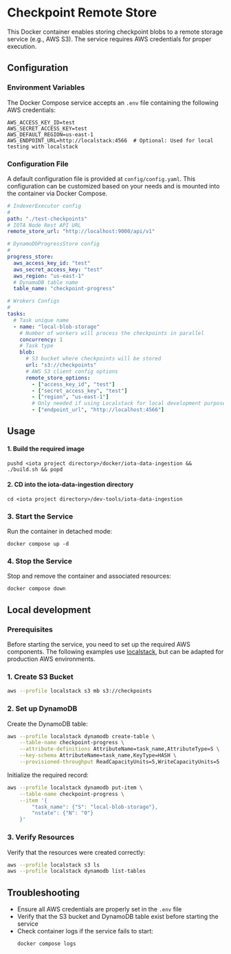 # Checkpoint Remote Store

This Docker container enables storing checkpoint blobs to a remote storage service (e.g., AWS S3). The service requires AWS credentials for proper execution.

## Configuration

### Environment Variables

The Docker Compose service accepts an `.env` file containing the following AWS credentials:

```text
AWS_ACCESS_KEY_ID=test
AWS_SECRET_ACCESS_KEY=test
AWS_DEFAULT_REGION=us-east-1
AWS_ENDPOINT_URL=http://localstack:4566  # Optional: Used for local testing with localstack
```

### Configuration File

A default configuration file is provided at `config/config.yaml`. This configuration can be customized based on your needs and is mounted into the container via Docker Compose.

```yaml
# IndexerExecutor config
#
path: "./test-checkpoints"
# IOTA Node Rest API URL
remote_store_url: "http://localhost:9000/api/v1"

# DynamoDbProgressStore config
#
progress_store:
  aws_access_key_id: "test"
  aws_secret_access_key: "test"
  aws_region: "us-east-1"
  # DynamoDB table name
  table_name: "checkpoint-progress"

# Wrokers Configs
#
tasks:
  # Task unique name
  - name: "local-blob-storage"
    # Number of workers will process the checkpoints in parallel
    concurrency: 1
    # Task type
    blob:
      # S3 bucket where checkpoints will be stored
      url: "s3://checkpoints"
      # AWS S3 client config options
      remote_store_options:
        - ["access_key_id", "test"]
        - ["secret_access_key", "test"]
        - ["region", "us-east-1"]
        # Only needed if using Localstack for local development purposes, it's preferred to be removed
        - ["endpoint_url", "http://localhost:4566"]
```

## Usage

#### 1. Build the required image

```shell
pushd <iota project directory>/docker/iota-data-ingestion && ./build.sh && popd
```

#### 2. CD into the iota-data-ingestion directory

```shell
cd <iota project directory>/dev-tools/iota-data-ingestion
```

### 3. Start the Service

Run the container in detached mode:

```shell
docker compose up -d
```

### 4. Stop the Service

Stop and remove the container and associated resources:

```shell
docker compose down
```

## Local development

### Prerequisites

Before starting the service, you need to set up the required AWS components. The following examples use [localstack](https://github.com/localstack/localstack), but can be adapted for production AWS environments.

### 1. Create S3 Bucket

```bash
aws --profile localstack s3 mb s3://checkpoints
```

### 2. Set up DynamoDB

Create the DynamoDB table:

```bash
aws --profile localstack dynamodb create-table \
    --table-name checkpoint-progress \
    --attribute-definitions AttributeName=task_name,AttributeType=S \
    --key-schema AttributeName=task_name,KeyType=HASH \
    --provisioned-throughput ReadCapacityUnits=5,WriteCapacityUnits=5
```

Initialize the required record:

```bash
aws --profile localstack dynamodb put-item \
    --table-name checkpoint-progress \
    --item '{
        "task_name": {"S": "local-blob-storage"},
        "nstate": {"N": "0"}
    }'
```

### 3. Verify Resources

Verify that the resources were created correctly:

```bash
aws --profile localstack s3 ls
aws --profile localstack dynamodb list-tables
```

## Troubleshooting

- Ensure all AWS credentials are properly set in the `.env` file
- Verify that the S3 bucket and DynamoDB table exist before starting the service
- Check container logs if the service fails to start:
  ```bash
  docker compose logs
  ```
